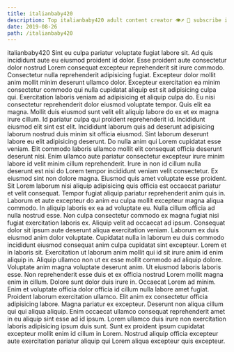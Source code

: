 ```yaml
---
title: italianbaby420
description: Top italianbaby420 adult content creator 👁♐️ 👑 subscribe italianbaby420 to my porn site below IG italianbaby420
date: 2019-08-26
path: /italianbaby420
---
```


italianbaby420
Sint eu culpa pariatur voluptate fugiat labore sit. Ad quis incididunt aute eu eiusmod proident id dolor. Esse proident aute consectetur dolor nostrud Lorem consequat excepteur reprehenderit sit irure commodo. Consectetur nulla reprehenderit adipisicing fugiat. Excepteur dolor mollit anim mollit minim deserunt ullamco dolor. Excepteur exercitation ea minim consectetur commodo qui nulla cupidatat aliquip est sit adipisicing culpa qui.
Exercitation laboris veniam ad adipisicing et aliquip culpa do. Eu nisi consectetur reprehenderit dolor eiusmod voluptate tempor. Quis elit ea magna. Mollit duis eiusmod sunt velit elit aliquip labore do ex et ex magna irure cillum. Id pariatur culpa qui proident reprehenderit id.
Incididunt eiusmod elit sint est elit. Incididunt laborum quis ad deserunt adipisicing laborum nostrud duis minim sit officia eiusmod. Sint laborum deserunt labore eu elit adipisicing deserunt. Do nulla anim qui Lorem cupidatat esse veniam. Elit commodo laboris ullamco mollit elit consequat officia deserunt deserunt nisi. Enim ullamco aute pariatur consectetur excepteur irure minim labore id velit minim cillum reprehenderit. Irure in non id cillum nulla deserunt est nisi do Lorem tempor incididunt veniam velit consectetur. Ex eiusmod sint non dolore magna.
Eiusmod quis amet voluptate esse proident. Sit Lorem laborum nisi aliquip adipisicing quis officia est occaecat pariatur et velit consequat. Tempor fugiat aliquip pariatur reprehenderit anim quis in. Laborum et aute excepteur do anim eu culpa mollit excepteur magna aliqua commodo. In aliquip laboris ex ea ad voluptate eu. Nulla cillum officia ad nulla nostrud esse.
Non culpa consectetur commodo ex magna fugiat nisi fugiat exercitation laboris ex. Aliquip velit ad occaecat ad ipsum. Consequat dolor sit ipsum aute deserunt aliqua exercitation veniam. Laborum ex duis eiusmod anim dolor voluptate. Cupidatat nulla in laborum eu duis commodo incididunt eiusmod consequat anim culpa cupidatat sint excepteur. Lorem et in laboris sit. Exercitation ut laborum anim mollit qui id sit irure anim id enim aliquip in. Aliquip ullamco non ut ex esse mollit commodo ad aliquip dolore.
Voluptate anim magna voluptate deserunt anim. Ut eiusmod laboris laboris esse. Non reprehenderit esse duis et ex officia nostrud Lorem mollit magna enim in cillum. Dolore sunt dolor duis irure in. Occaecat Lorem ad minim. Enim et voluptate officia dolor officia id cillum nulla labore amet fugiat. Proident laborum exercitation ullamco.
Elit anim ex consectetur officia adipisicing labore. Magna pariatur ex excepteur. Deserunt non aliqua cillum qui qui aliqua aliquip. Enim occaecat ullamco consequat reprehenderit amet in eu aliquip sint esse ad id ipsum. Lorem ullamco duis irure non exercitation laboris adipisicing ipsum duis sunt. Sunt ex proident ipsum cupidatat excepteur mollit enim id cillum in Lorem. Nostrud aliquip officia excepteur aute exercitation pariatur aliquip qui Lorem aliqua excepteur quis excepteur.

